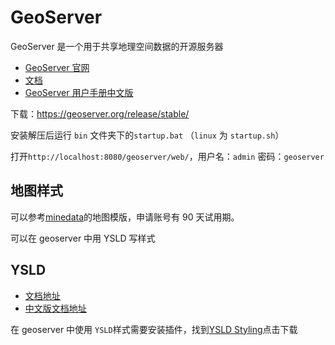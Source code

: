 # GeoServer

GeoServer 是一个用于共享地理空间数据的开源服务器

- [GeoServer 官网](https://geoserver.org/)
- [文档](https://docs.geoserver.org/)
- [GeoServer 用户手册中文版](https://www.osgeo.cn/geoserver-user-manual/index.html)

下载：<https://geoserver.org/release/stable/>

安装解压后运行 `bin` 文件夹下的`startup.bat` （`linux` 为 `startup.sh`）

打开`http://localhost:8080/geoserver/web/`，用户名：`admin` 密码：`geoserver`

## 地图样式

可以参考[minedata](https://www.minedata.cn/platform/market/map)的地图模版，申请账号有 90 天试用期。

可以在 geoserver 中用 YSLD 写样式

## YSLD

- [文档地址](https://docs.geoserver.org/latest/en/user/styling/ysld/index.html)
- [中文版文档地址](https://www.osgeo.cn/geoserver-user-manual/styling/ysld/index.html)

在 geoserver 中使用 `YSLD`样式需要安装插件，找到[YSLD Styling](https://geoserver.org/release/stable/)点击下载

